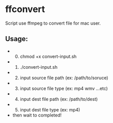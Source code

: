ffconvert
=========

Script use ffmpeg to convert file for mac user.

## Usage:
- 0. chmod +x convert-input.sh
- 1. ./convert-input.sh
- 2. input source file path (ex: /path/to/soruce)
- 3. input source file type (ex: mp4 wmv ...etc)
- 4. input dest file path   (ex: /path/to/dest) 
- 5. input dest file type   (ex: mp4)
- then wait to completed!
